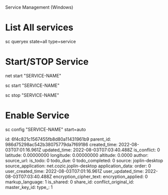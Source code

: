 Service Management (Windows)

# List All services

sc queryex state=all type=service

# Start/STOP Service

net start "SERVICE-NAME"

sc start "SERVICE-NAME"

sc stop "SERVICE-NAME"

# Enable Service

sc config "SERVICE-NAME" start=auto

id: 6f4c821c1567455fb8d80a11431961b9
parent_id: 986d75298ac542b38075779da7f69186
created_time: 2022-08-03T07:01:16.961Z
updated_time: 2022-08-03T07:03:40.488Z
is_conflict: 0
latitude: 0.00000000
longitude: 0.00000000
altitude: 0.0000
author: 
source_url: 
is_todo: 0
todo_due: 0
todo_completed: 0
source: joplin-desktop
source_application: net.cozic.joplin-desktop
application_data: 
order: 0
user_created_time: 2022-08-03T07:01:16.961Z
user_updated_time: 2022-08-03T07:03:40.488Z
encryption_cipher_text: 
encryption_applied: 0
markup_language: 1
is_shared: 0
share_id: 
conflict_original_id: 
master_key_id: 
type_: 1